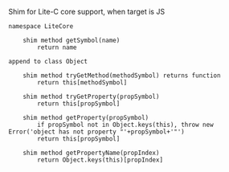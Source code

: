 
Shim for Lite-C core support, when target is JS

    namespace LiteCore

        shim method getSymbol(name)
            return name

    append to class Object

        shim method tryGetMethod(methodSymbol) returns function
            return this[methodSymbol]

        shim method tryGetProperty(propSymbol)
            return this[propSymbol]

        shim method getProperty(propSymbol) 
            if propSymbol not in Object.keys(this), throw new Error('object has not property "'+propSymbol+'"')
            return this[propSymbol]

        shim method getPropertyName(propIndex) 
            return Object.keys(this)[propIndex]

